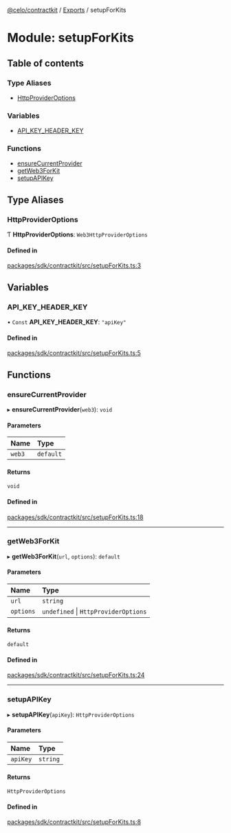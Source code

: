 [@celo/contractkit](../README.md) / [Exports](../modules.md) / setupForKits

# Module: setupForKits

## Table of contents

### Type Aliases

- [HttpProviderOptions](setupForKits.md#httpprovideroptions)

### Variables

- [API\_KEY\_HEADER\_KEY](setupForKits.md#api_key_header_key)

### Functions

- [ensureCurrentProvider](setupForKits.md#ensurecurrentprovider)
- [getWeb3ForKit](setupForKits.md#getweb3forkit)
- [setupAPIKey](setupForKits.md#setupapikey)

## Type Aliases

### HttpProviderOptions

Ƭ **HttpProviderOptions**: `Web3HttpProviderOptions`

#### Defined in

[packages/sdk/contractkit/src/setupForKits.ts:3](https://github.com/celo-org/developer-tooling/blob/master/packages/sdk/contractkit/src/setupForKits.ts#L3)

## Variables

### API\_KEY\_HEADER\_KEY

• `Const` **API\_KEY\_HEADER\_KEY**: ``"apiKey"``

#### Defined in

[packages/sdk/contractkit/src/setupForKits.ts:5](https://github.com/celo-org/developer-tooling/blob/master/packages/sdk/contractkit/src/setupForKits.ts#L5)

## Functions

### ensureCurrentProvider

▸ **ensureCurrentProvider**(`web3`): `void`

#### Parameters

| Name | Type |
| :------ | :------ |
| `web3` | `default` |

#### Returns

`void`

#### Defined in

[packages/sdk/contractkit/src/setupForKits.ts:18](https://github.com/celo-org/developer-tooling/blob/master/packages/sdk/contractkit/src/setupForKits.ts#L18)

___

### getWeb3ForKit

▸ **getWeb3ForKit**(`url`, `options`): `default`

#### Parameters

| Name | Type |
| :------ | :------ |
| `url` | `string` |
| `options` | `undefined` \| `HttpProviderOptions` |

#### Returns

`default`

#### Defined in

[packages/sdk/contractkit/src/setupForKits.ts:24](https://github.com/celo-org/developer-tooling/blob/master/packages/sdk/contractkit/src/setupForKits.ts#L24)

___

### setupAPIKey

▸ **setupAPIKey**(`apiKey`): `HttpProviderOptions`

#### Parameters

| Name | Type |
| :------ | :------ |
| `apiKey` | `string` |

#### Returns

`HttpProviderOptions`

#### Defined in

[packages/sdk/contractkit/src/setupForKits.ts:8](https://github.com/celo-org/developer-tooling/blob/master/packages/sdk/contractkit/src/setupForKits.ts#L8)
